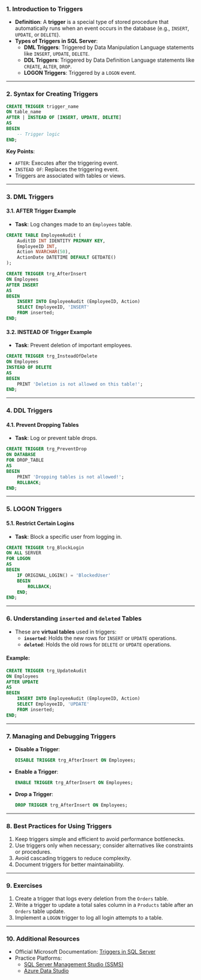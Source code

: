 ### **1. Introduction to Triggers**

- **Definition**: A **trigger** is a special type of stored procedure that automatically runs when an event occurs in the database (e.g., `INSERT`, `UPDATE`, or `DELETE`).
- **Types of Triggers in SQL Server**:
  - **DML Triggers**: Triggered by Data Manipulation Language statements like `INSERT`, `UPDATE`, `DELETE`.
  - **DDL Triggers**: Triggered by Data Definition Language statements like `CREATE`, `ALTER`, `DROP`.
  - **LOGON Triggers**: Triggered by a `LOGON` event.

---

### **2. Syntax for Creating Triggers**

```sql
CREATE TRIGGER trigger_name
ON table_name
AFTER | INSTEAD OF [INSERT, UPDATE, DELETE]
AS
BEGIN
    -- Trigger logic
END;
```

**Key Points**:

- `AFTER`: Executes after the triggering event.
- `INSTEAD OF`: Replaces the triggering event.
- Triggers are associated with tables or views.

---

### **3. DML Triggers**

#### **3.1. AFTER Trigger Example**

- **Task**: Log changes made to an `Employees` table.

```sql
CREATE TABLE EmployeeAudit (
    AuditID INT IDENTITY PRIMARY KEY,
    EmployeeID INT,
    Action NVARCHAR(50),
    ActionDate DATETIME DEFAULT GETDATE()
);

CREATE TRIGGER trg_AfterInsert
ON Employees
AFTER INSERT
AS
BEGIN
    INSERT INTO EmployeeAudit (EmployeeID, Action)
    SELECT EmployeeID, 'INSERT'
    FROM inserted;
END;
```

#### **3.2. INSTEAD OF Trigger Example**

- **Task**: Prevent deletion of important employees.

```sql
CREATE TRIGGER trg_InsteadOfDelete
ON Employees
INSTEAD OF DELETE
AS
BEGIN
    PRINT 'Deletion is not allowed on this table!';
END;
```

---

### **4. DDL Triggers**

#### **4.1. Prevent Dropping Tables**

- **Task**: Log or prevent table drops.

```sql
CREATE TRIGGER trg_PreventDrop
ON DATABASE
FOR DROP_TABLE
AS
BEGIN
    PRINT 'Dropping tables is not allowed!';
    ROLLBACK;
END;
```

---

### **5. LOGON Triggers**

#### **5.1. Restrict Certain Logins**

- **Task**: Block a specific user from logging in.

```sql
CREATE TRIGGER trg_BlockLogin
ON ALL SERVER
FOR LOGON
AS
BEGIN
    IF ORIGINAL_LOGIN() = 'BlockedUser'
    BEGIN
        ROLLBACK;
    END;
END;
```

---

### **6. Understanding `inserted` and `deleted` Tables**

- These are **virtual tables** used in triggers:
  - **`inserted`**: Holds the new rows for `INSERT` or `UPDATE` operations.
  - **`deleted`**: Holds the old rows for `DELETE` or `UPDATE` operations.

#### Example:

```sql
CREATE TRIGGER trg_UpdateAudit
ON Employees
AFTER UPDATE
AS
BEGIN
    INSERT INTO EmployeeAudit (EmployeeID, Action)
    SELECT EmployeeID, 'UPDATE'
    FROM inserted;
END;
```

---

### **7. Managing and Debugging Triggers**

- **Disable a Trigger**:
  ```sql
  DISABLE TRIGGER trg_AfterInsert ON Employees;
  ```
- **Enable a Trigger**:
  ```sql
  ENABLE TRIGGER trg_AfterInsert ON Employees;
  ```
- **Drop a Trigger**:
  ```sql
  DROP TRIGGER trg_AfterInsert ON Employees;
  ```

---

### **8. Best Practices for Using Triggers**

1. Keep triggers simple and efficient to avoid performance bottlenecks.
2. Use triggers only when necessary; consider alternatives like constraints or procedures.
3. Avoid cascading triggers to reduce complexity.
4. Document triggers for better maintainability.

---

### **9. Exercises**

1. Create a trigger that logs every deletion from the `Orders` table.
2. Write a trigger to update a total sales column in a `Products` table after an `Orders` table update.
3. Implement a `LOGON` trigger to log all login attempts to a table.

---

### **10. Additional Resources**

- Official Microsoft Documentation: [Triggers in SQL Server](https://learn.microsoft.com/en-us/sql/t-sql/statements/create-trigger-transact-sql)
- Practice Platforms:
  - [SQL Server Management Studio (SSMS)](https://learn.microsoft.com/en-us/sql/ssms/download-sql-server-management-studio-ssms)
  - [Azure Data Studio](https://learn.microsoft.com/en-us/sql/azure-data-studio/what-is)
